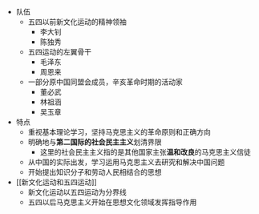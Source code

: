 - 队伍
	- 五四以前新文化运动的精神领袖
		- 李大钊
		- 陈独秀
	- 五四运动的左翼骨干
		- 毛泽东
		- 周恩来
	- 一部分原中国同盟会成员，辛亥革命时期的活动家
		- 董必武
		- 林祖涵
		- 吴玉章
- 特点
	- 重视基本理论学习，坚持马克思主义的革命原则和正确方向
	- 明确地与**第二国际的社会民主主义**划清界限
		- 这里的社会民主主义指的是其他国家主张**温和改良**的马克思主义信徒
	- 从中国的实际出发，学习运用马克思主义去研究和解决中国问题
	- 开始提出知识分子和劳动人民相结合的思想
- [[新文化运动和五四运动]]
	- 新文化运动以五四运动为分界线
	- 五四以后马克思主义开始在思想文化领域发挥指导作用